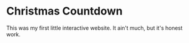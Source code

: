 # Christmas Countdown

This was my first little interactive website. It ain't much, but it's honest work.
